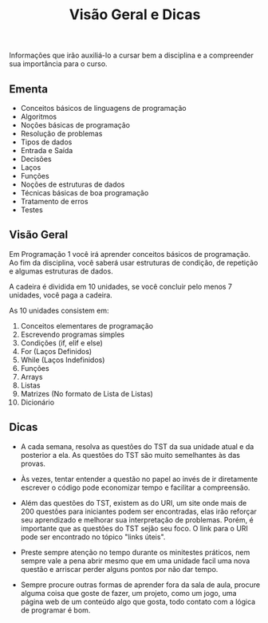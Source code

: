 ﻿---
title: Visão Geral e Dicas
---

Informações que irão auxiliá-lo a cursar bem a disciplina e a compreender sua importância para o curso.

## Ementa

- Conceitos básicos de linguagens de programação
- Algoritmos
- Noções básicas de programação
- Resolução de problemas
- Tipos de dados
- Entrada e Saída
- Decisões 
- Laços
- Funções
- Noções de estruturas de dados
- Técnicas básicas de boa programação
- Tratamento de erros
- Testes

## Visão Geral

Em Programação 1 você irá aprender conceitos básicos de programação. Ao fim da disciplina, você saberá usar estruturas de condição, de repetição e algumas estruturas de dados.

A cadeira é dividida em 10 unidades, se você concluir pelo menos 7 unidades, você paga a cadeira.

As 10 unidades consistem em:

1. Conceitos elementares de programação
2. Escrevendo programas simples
3. Condições (if, elif e else)
4. For (Laços Definidos)
5. While (Laços Indefinidos)
6. Funções
7. Arrays
8. Listas
9. Matrizes (No formato de Lista de Listas)
10. Dicionário

## Dicas

- A cada semana, resolva as questões do TST da sua unidade atual e da posterior a ela. As questões do TST são muito semelhantes às das provas.

- Às vezes, tentar entender a questão no papel ao invés de ir diretamente escrever o código pode economizar tempo e facilitar a compreensão.

- Além das questões do TST, existem as do URI, um site onde mais de 200 questões para iniciantes podem ser encontradas, elas irão reforçar seu aprendizado e melhorar sua interpretação de problemas. Porém, é importante que as questões do TST sejão seu foco. O link para o URI pode ser encontrado no tópico "links úteis".

- Preste sempre atenção no tempo durante os minitestes práticos, nem sempre vale a pena abrir mesmo que em uma unidade facil uma nova questão e arriscar perder alguns pontos por não dar tempo.

- Sempre procure outras formas de aprender fora da sala de aula, procure alguma coisa que goste de fazer, um projeto, como um jogo, uma página web de um conteúdo algo que gosta, todo contato com a lógica de programar é bom.

